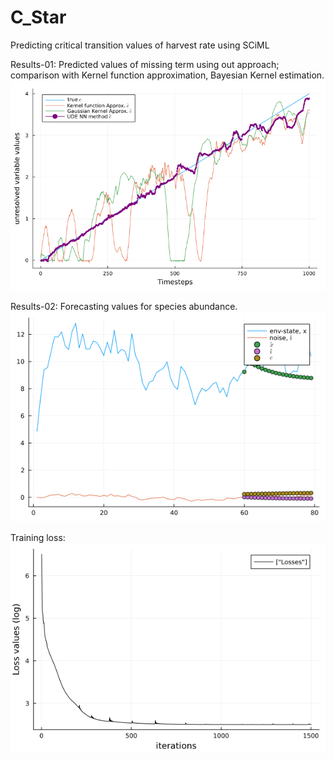 # C_Star
Predicting critical transition values of harvest rate using SCiML


Results-01: Predicted values of missing term using out approach; comparison with Kernel function approximation, Bayesian Kernel estimation.
![Alt text](results/C_hat_compare.png)

Results-02: Forecasting values for species abundance.
![Alt text](results/mse_loss/forecst_0.03_softsign_1500.png)

Training loss:
![Alt text](results/mse_loss/losses_0.03_softsign_1500.png)

